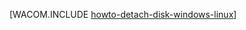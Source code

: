 <properties linkid="manage-linux-how-to-guides-detach-a-disk" urlDisplayName="Detach a Disk" pageTitle="Detach a disk from a Linux Virtual Machine in Windows Azure" metaKeywords="Azure detaching disk, vm detached disk" description="Learn how to detach a data disk from a Windows Azure virtual machine." metaCanonical="http://www.windowsazure.com/en-us/manage/windows/how-to-guides/detach-a-disk/" services="virtual-machines" documentationCenter="" title="" authors="" solutions="" manager="" editor="" />




[WACOM.INCLUDE [howto-detach-disk-windows-linux](../includes/howto-detach-disk-windows-linux.md)]
